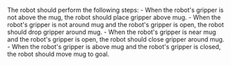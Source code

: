

The robot should perform the following steps:
    - When the robot's gripper is not above the mug, the robot should place gripper above mug.
    - When the robot's gripper is not around mug and the robot's gripper is open, the robot should drop gripper around mug.
    - When the robot's gripper is near mug and the robot's gripper is open, the robot should close gripper around mug.
    - When the robot's gripper is above mug and the robot's gripper is closed, the robot should move mug to goal.   
